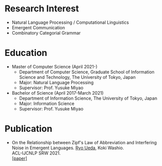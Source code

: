 # Research Interest
- Natural Language Processing / Computational Linguistics
- Emergent Communication
- Combinatory Categorial Grammar

# Education
- Master of Computer Science (April 2021-)
  - Department of Computer Science, Graduate School of Information Science and Technology, The University of Tokyo, Japan
  - Major: Natural Language Processing
  - Supervisor: Prof. Yusuke Miyao
- Bachelor of Science (April 2017-March 2021)
  - Department of Information Science, The University of Tokyo, Japan
  - Major: Information Science
  - Supervisor: Prof. Yusuke Miyao

# Publication
- On the Relationship between Zipf's Law of Abbreviation and Interfering Noise in Emergent Languages.
  <u>Ryo Ueda</u>, Koki Washio.\
  ACL-IJCNLP SRW 2021.\
  [[paper]](https://aclanthology.org/2021.acl-srw.6/)
